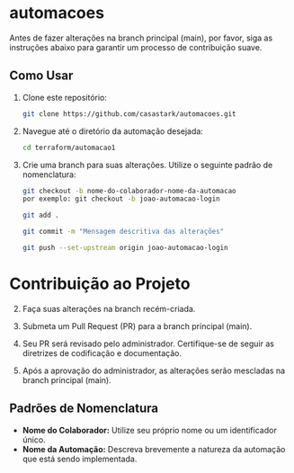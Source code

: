 # automacoes

Antes de fazer alterações na branch principal (main), por favor, siga as instruções abaixo para garantir um processo de contribuição suave.


## Como Usar

1. Clone este repositório:

    ```bash
    git clone https://github.com/casastark/automacoes.git
    ```

2. Navegue até o diretório da automação desejada:

    ```bash
    cd terraform/automacao1
    ```
    
3. Crie uma branch para suas alterações. Utilize o seguinte padrão de nomenclatura:
   ```bash
   git checkout -b nome-do-colaborador-nome-da-automacao
   por exemplo: git checkout -b joao-automacao-login

   git add .
   
   git commit -m "Mensagem descritiva das alterações"

   git push --set-upstream origin joao-automacao-login

# Contribuição ao Projeto

2. Faça suas alterações na branch recém-criada.

3. Submeta um Pull Request (PR) para a branch principal (main).

4. Seu PR será revisado pelo administrador. Certifique-se de seguir as diretrizes de codificação e documentação.

5. Após a aprovação do administrador, as alterações serão mescladas na branch principal (main).

## Padrões de Nomenclatura

- **Nome do Colaborador:** Utilize seu próprio nome ou um identificador único.
- **Nome da Automação:** Descreva brevemente a natureza da automação que está sendo implementada.
